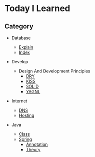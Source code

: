 # Today I Learned

## Category
* Database
  * [Explain](https://github.com/proceane/TIL/tree/master/Database/Explain/explain.md)
  * [Index](https://github.com/proceane/TIL/tree/master/Database/index/index.md)

* Develop
  * Design And Development Principles
    * [DRY](https://github.com/proceane/TIL/blob/master/DesignAndDevelopmentPrinciple/DRY.md)
    * [KISS](https://github.com/proceane/TIL/blob/master/DesignAndDevelopmentPrinciple/KISS.md)
    * [SOLID](https://github.com/proceane/TIL/blob/master/DesignAndDevelopmentPrinciple/SOLID.md)
    * [YAGNL](https://github.com/proceane/TIL/blob/master/DesignAndDevelopmentPrinciple/YAGNL.md)

* Internet
  * [DNS](https://github.com/proceane/TIL/blob/master/Internet/DNS.md)
  * [Hosting](https://github.com/proceane/TIL/blob/master/Internet/WhatIsHosting.md)

* Java
  * [Class](https://github.com/proceane/TIL/tree/master/Java/Class)
  * [Spring](https://github.com/proceane/TIL/tree/master/Java/Spring)
    * [Annotation](https://github.com/proceane/TIL/tree/master/Java/Spring/Annotation)
    * [Theory](https://github.com/proceane/TIL/tree/master/Java/Spring/Theory)
